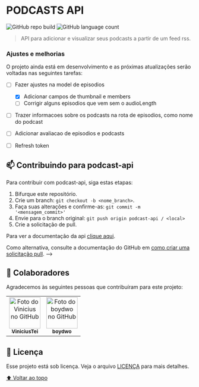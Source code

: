 # PODCASTS API

<!---Esses são exemplos. Veja https://shields.io para outras pessoas ou para personalizar este conjunto de escudos. Você pode querer incluir dependências, status do projeto e informações de licença aqui--->

![GitHub repo build](https://img.shields.io/github/workflow/status/ViniciusTei/podcast-api/CI)
![GitHub language count](https://img.shields.io/github/languages/count/ViniciusTei/podcast-api)

<!-- <img src="exemplo-image.png" alt="exemplo imagem"> -->

> API para adicionar e visualizar seus podcasts a partir de um feed rss. 


### Ajustes e melhorias

O projeto ainda está em desenvolvimento e as próximas atualizações serão voltadas nas seguintes tarefas:

- [ ] Fazer ajustes na model de episodios
  - [x] Adicionar campos de thumbnail e members
  - [ ] Corrigir alguns episodios que vem sem o audioLength
- [ ] Trazer informacoes sobre os podcasts na rota de episodios, como nome do podcast
- [ ] Adicionar avaliacao de episodios e podcasts
- [ ] Refresh token


## 📫 Contribuindo para podcast-api
<!---Se o seu README for longo ou se você tiver algum processo ou etapas específicas que deseja que os contribuidores sigam, considere a criação de um arquivo CONTRIBUTING.md separado--->
Para contribuir com podcast-api, siga estas etapas:

1. Bifurque este repositório.
2. Crie um branch: `git checkout -b <nome_branch>`.
3. Faça suas alterações e confirme-as: `git commit -m '<mensagem_commit>'`
4. Envie para o branch original: `git push origin podcast-api / <local>`
5. Crie a solicitação de pull.

Para ver a documentação da api [clique aqui](https://app.swaggerhub.com/apis/vinicius39/podcasts/1.0.0).

Como alternativa, consulte a documentação do GitHub em [como criar uma solicitação pull](https://help.github.com/en/github/collaborating-with-issues-and-pull-requests/creating-a-pull-request). -->

## 🤝 Colaboradores

Agradecemos às seguintes pessoas que contribuíram para este projeto:

<table>
  <tr>
    <td align="center">
      <a href="#">
        <img src="https://github.com/ViniciusTei.png" width="84px;" alt="Foto do Vinicius no GitHub"/><br>
        <sub>
          <b>ViniciusTei</b>
        </sub>
      </a>
    </td>
    <td align="center">
      <a href="#">
        <img src="https://github.com/boydwo.png" width="84px;" alt="Foto do boydwo no GitHub"/><br>
        <sub>
          <b>boydwo</b>
        </sub>
      </a>
    </td>
  </tr>
</table>

<!-- 
## 😄 Seja um dos contribuidores<br>

Quer fazer parte desse projeto? Clique [AQUI](CONTRIBUTING.md) e leia como contribuir. -->

## 📝 Licença

Esse projeto está sob licença. Veja o arquivo [LICENÇA](LICENSE.md) para mais detalhes.

[⬆ Voltar ao topo](#podcast-api)<br>
